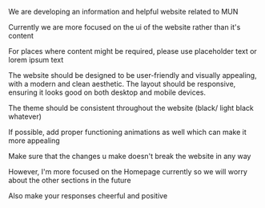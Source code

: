 We are developing an information and helpful website related to MUN

Currently we are more focused on the ui of the website rather than it's content

For places where content might be required, please use placeholder text
or lorem ipsum text

The website should be designed to be user-friendly and visually appealing, with a modern and clean aesthetic.
The layout should be responsive, ensuring it looks good on both desktop and mobile devices.

The theme should be consistent throughout the website (black/ light black whatever)

If possible, add proper functioning animations as well which can make it more appealing

Make sure that the changes u make doesn't break the website in any way

However, I'm more focused on the Homepage currently so we will worry about the other sections in the future

Also make your responses cheerful and positive

